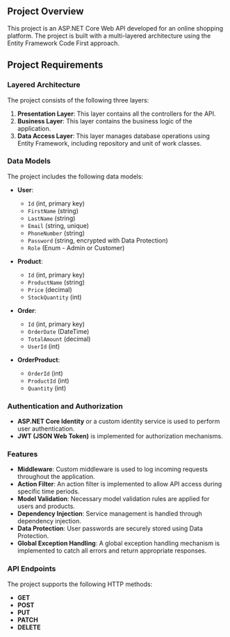 ## Project Overview

This project is an ASP.NET Core Web API developed for an online shopping platform. The project is built with a multi-layered architecture using the Entity Framework Code First approach.

## Project Requirements

### Layered Architecture
The project consists of the following three layers:

1. **Presentation Layer**: This layer contains all the controllers for the API.
2. **Business Layer**: This layer contains the business logic of the application.
3. **Data Access Layer**: This layer manages database operations using Entity Framework, including repository and unit of work classes.

### Data Models

The project includes the following data models:

- **User**:
  - `Id` (int, primary key)
  - `FirstName` (string)
  - `LastName` (string)
  - `Email` (string, unique)
  - `PhoneNumber` (string)
  - `Password` (string, encrypted with Data Protection)
  - `Role` (Enum - Admin or Customer)

- **Product**:
  - `Id` (int, primary key)
  - `ProductName` (string)
  - `Price` (decimal)
  - `StockQuantity` (int)

- **Order**:
  - `Id` (int, primary key)
  - `OrderDate` (DateTime)
  - `TotalAmount` (decimal)
  - `UserId` (int)

- **OrderProduct**:
  - `OrderId` (int)
  - `ProductId` (int)
  - `Quantity` (int)

### Authentication and Authorization
- **ASP.NET Core Identity** or a custom identity service is used to perform user authentication.
- **JWT (JSON Web Token)** is implemented for authorization mechanisms.

### Features
- **Middleware**: Custom middleware is used to log incoming requests throughout the application.
- **Action Filter**: An action filter is implemented to allow API access during specific time periods.
- **Model Validation**: Necessary model validation rules are applied for users and products.
- **Dependency Injection**: Service management is handled through dependency injection.
- **Data Protection**: User passwords are securely stored using Data Protection.
- **Global Exception Handling**: A global exception handling mechanism is implemented to catch all errors and return appropriate responses.

### API Endpoints
The project supports the following HTTP methods:
- **GET**
- **POST**
- **PUT**
- **PATCH**
- **DELETE**

